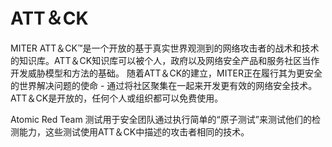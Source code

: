 # ATT＆CK
MITER ATT＆CK™是一个开放的基于真实世界观测到的网络攻击者的战术和技术的知识库。ATT＆CK知识库可以被个人，政府以及网络安全产品和服务社区当作开发威胁模型和方法的基础。
随着ATT＆CK的建立，MITER正在履行其为更安全的世界解决问题的使命 - 通过将社区聚集在一起来开发更有效的网络安全技术。 ATT＆CK是开放的，任何个人或组织都可以免费使用。

Atomic Red Team 测试用于安全团队通过执行简单的“原子测试”来测试他们的检测能力，这些测试使用ATT＆CK中描述的攻击者相同的技术。
